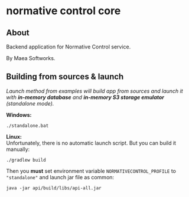 # normative control core

## About

Backend application for Normative Control service.

By Maea Softworks.

## Building from sources & launch

_Launch method from examples will build app from sources and launch it with **in-memory 
database** and **in-memory S3 storage emulator** (standalone mode)._

**Windows:**  
```shell
./standalone.bat
```

**Linux:**  
Unfortunately, there is no automatic launch script.
But you can build it manually:
```shell
./gradlew build
```
Then you **must** set environment variable `NORMATIVECONTROL_PROFILE` to `"standalone"` and 
launch jar file as common:
```shell
java -jar api/build/libs/api-all.jar
```